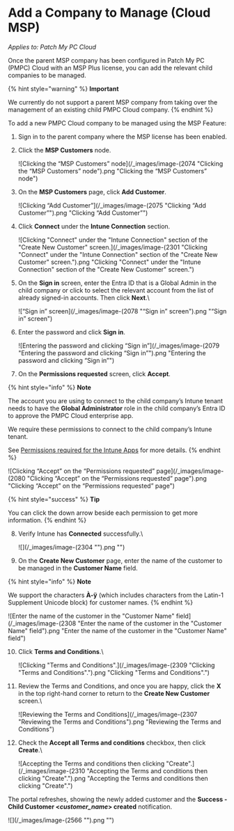 # Add a Company to Manage (Cloud MSP)

_Applies to: Patch My PC Cloud_

Once the parent MSP company has been configured in Patch My PC (PMPC) Cloud with an MSP Plus license, you can add the relevant child companies to be managed.

{% hint style="warning" %}
**Important**

We currently do not support a parent MSP company from taking over the management of an existing child PMPC Cloud company.
{% endhint %}

To add a new PMPC Cloud company to be managed using the MSP Feature:

1. Sign in to the parent company where the MSP license has been enabled.
2.  Click the **MSP Customers** node.

    ![Clicking the “MSP Customers” node](/_images/image-(2074 "Clicking the “MSP Customers” node").png "Clicking the “MSP Customers” node")


3.  On the **MSP Customers** page, click **Add Customer**.

    ![Clicking “Add Customer”](/_images/image-(2075 "Clicking “Add Customer”").png "Clicking “Add Customer”")


4.  Click **Connect** under the **Intune Connection** section.

    ![Clicking &#x22;Connect&#x22; under the &#x22;Intune Connection&#x22; section of the &#x22;Create New Customer&#x22; screen.](/_images/image-(2301 "Clicking &#x22;Connect&#x22; under the &#x22;Intune Connection&#x22; section of the &#x22;Create New Customer&#x22; screen.").png "Clicking &#x22;Connect&#x22; under the &#x22;Intune Connection&#x22; section of the &#x22;Create New Customer&#x22; screen.")


5.  On the **Sign in** screen, enter the Entra ID that is a Global Admin in the child company or click to select the relevant account from the list of already signed-in accounts. Then click **Next**.\


    ![“Sign in” screen](/_images/image-(2078 "“Sign in” screen").png "“Sign in” screen")


6.  Enter the password and click **Sign in**.

    ![Entering the password and clicking “Sign in”](/_images/image-(2079 "Entering the password and clicking “Sign in”").png "Entering the password and clicking “Sign in”")


7. On the **Permissions requested** screen, click **Accept**.

{% hint style="info" %}
**Note**

The account you are using to connect to the child company’s Intune tenant needs to have the **Global Administrator** role in the child company’s Entra ID to approve the PMPC Cloud enterprise app.

We require these permissions to connect to the child company’s Intune tenant.

See [Permissions required for the Intune Apps](../../../cloud-reference/cloud-permissions-reference/permissions-required-for-intune-apps.md) for more details.
{% endhint %}

![Clicking “Accept” on the “Permissions requested” page](/_images/image-(2080 "Clicking “Accept” on the “Permissions requested” page").png "Clicking “Accept” on the “Permissions requested” page")

{% hint style="success" %}
**Tip**

You can click the down arrow beside each permission to get more information.
{% endhint %}

8.  Verify Intune has **Connected** successfully.\


    ![](/_images/image-(2304 "").png "")


9. On the **Create New Customer** page, enter the name of the customer to be managed in the **Customer Name** field.

{% hint style="info" %}
**Note**

We support the characters **À-ÿ** (which includes characters from the Latin-1 Supplement Unicode block) for customer names.
{% endhint %}

![Enter the name of the customer in the &#x22;Customer Name&#x22; field](/_images/image-(2308 "Enter the name of the customer in the &#x22;Customer Name&#x22; field").png "Enter the name of the customer in the &#x22;Customer Name&#x22; field")

10. Click **Terms and Conditions**.\


    ![Clicking &#x22;Terms and Conditions&#x22;.](/_images/image-(2309 "Clicking &#x22;Terms and Conditions&#x22;.").png "Clicking &#x22;Terms and Conditions&#x22;.")


11. Review the Terms and Conditions, and once you are happy, click the **X** in the top right-hand corner to return to the **Create New Customer** screen.\


    ![Reviewing the Terms and Conditions](/_images/image-(2307 "Reviewing the Terms and Conditions").png "Reviewing the Terms and Conditions")


12. Check the **Accept all Terms and conditions** checkbox, then click **Create**.\


    ![Accepting the Terms and conditions then clicking &#x22;Create&#x22;.](/_images/image-(2310 "Accepting the Terms and conditions then clicking &#x22;Create&#x22;.").png "Accepting the Terms and conditions then clicking &#x22;Create&#x22;.")



The portal refreshes, showing the newly added customer and the **Success - Child Customer <**_**customer\_name**_**> created** notification.

![](/_images/image-(2566 "").png "")
